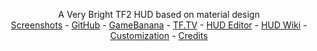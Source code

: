 <!-- TITLE -->

<p align="center">
  <p align="center">
    A Very Bright TF2 HUD based on material design
    <br />
    <a href="https://imgur.com/a/cJYtauq">Screenshots</a>
    -
    <a href="https://github.com/Hypnootize/sunsethud">GitHub</a>
    -
    <a href="https://gamebanana.com/mods/291779">GameBanana</a>
    -
    <a href="https://www.teamfortress.tv/53596/sunset-hud">TF.TV</a>
    -
    <a href="https://github.com/CriticalFlaw/TF2HUD.Editor/releases/latest">HUD Editor</a>
    -
    <a href="https://github.com/Hypnootize/Sunset-Hud/wiki">HUD Wiki</a>
    -
    <a href="https://github.com/Hypnootize/sunsethud/wiki/Customization">Customization</a>
    -
    <a href="https://github.com/Hypnootize/sunsethud/wiki/Credits">Credits</a>
  </p>
</p>
